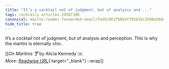 ```yaml
---
title: "It’s a cocktail not of judgment, but of analysis and ..."
tags: cocktails articles-24587106
canonical: mailto:reader-forwarded-email/fed5c063fb0b4ff6562bc3588a58da3f
hide_title: true
---
```


It’s a cocktail not of judgment, but of analysis and perception. This is why the martini is eternally chic.


[[<cite>_On Martinis 🍸_</cite> by Alicia Kennedy ✉️<br>
_More_: [Readwise URL](https://readwise.io/open/479461583){:target="_blank"}
::wrap]]